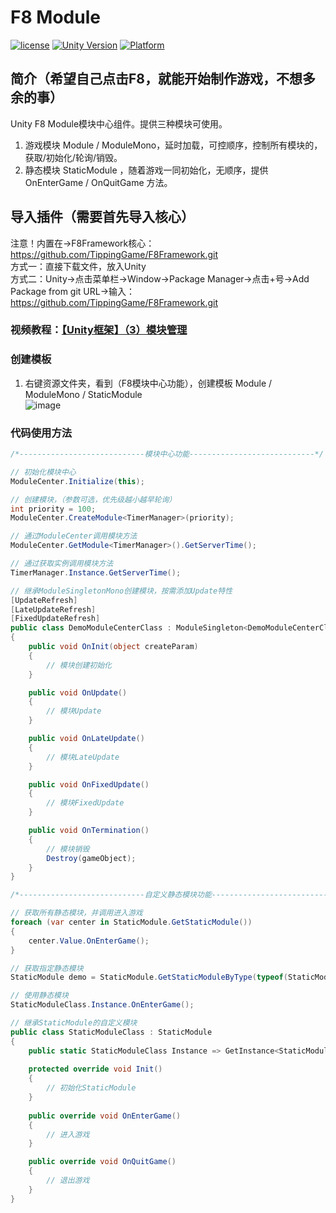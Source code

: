 # F8 Module

[![license](http://img.shields.io/badge/license-MIT-green.svg)](https://opensource.org/licenses/MIT) 
[![Unity Version](https://img.shields.io/badge/unity-2021|2022|2023|6000-blue)](https://unity.com) 
[![Platform](https://img.shields.io/badge/platform-Win%20%7C%20Android%20%7C%20iOS%20%7C%20Mac%20%7C%20Linux%20%7C%20WebGL-orange)]() 

## 简介（希望自己点击F8，就能开始制作游戏，不想多余的事）
Unity F8 Module模块中心组件。提供三种模块可使用。  
1. 游戏模块 Module / ModuleMono，延时加载，可控顺序，控制所有模块的，获取/初始化/轮询/销毁。
2. 静态模块 StaticModule ，随着游戏一同初始化，无顺序，提供 OnEnterGame / OnQuitGame 方法。

## 导入插件（需要首先导入核心）
注意！内置在->F8Framework核心：https://github.com/TippingGame/F8Framework.git  
方式一：直接下载文件，放入Unity  
方式二：Unity->点击菜单栏->Window->Package Manager->点击+号->Add Package from git URL->输入：https://github.com/TippingGame/F8Framework.git  

### 视频教程：[【Unity框架】（3）模块管理](https://www.bilibili.com/video/BV1Sr421F7Vw)

### 创建模板

1. 右键资源文件夹，看到（F8模块中心功能），创建模板 Module / ModuleMono / StaticModule  
![image](https://tippinggame-1257018413.cos.ap-guangzhou.myqcloud.com/TippingGame/Module/ui_20240302154204.png)
### 代码使用方法
```C#
/*----------------------------模块中心功能----------------------------*/

// 初始化模块中心
ModuleCenter.Initialize(this);

// 创建模块，（参数可选，优先级越小越早轮询）
int priority = 100;
ModuleCenter.CreateModule<TimerManager>(priority);

// 通过ModuleCenter调用模块方法
ModuleCenter.GetModule<TimerManager>().GetServerTime();

// 通过获取实例调用模块方法
TimerManager.Instance.GetServerTime();

// 继承ModuleSingletonMono创建模块，按需添加Update特性
[UpdateRefresh]
[LateUpdateRefresh]
[FixedUpdateRefresh]
public class DemoModuleCenterClass : ModuleSingleton<DemoModuleCenterClass>, IModule
{
    public void OnInit(object createParam)
    {
        // 模块创建初始化
    }

    public void OnUpdate()
    {
        // 模块Update
    }

    public void OnLateUpdate()
    {
        // 模块LateUpdate
    }

    public void OnFixedUpdate()
    {
        // 模块FixedUpdate
    }

    public void OnTermination()
    {
        // 模块销毁
        Destroy(gameObject);
    }
}

/*----------------------------自定义静态模块功能----------------------------*/

// 获取所有静态模块，并调用进入游戏
foreach (var center in StaticModule.GetStaticModule())
{
    center.Value.OnEnterGame();
}

// 获取指定静态模块
StaticModule demo = StaticModule.GetStaticModuleByType(typeof(StaticModuleClass));

// 使用静态模块
StaticModuleClass.Instance.OnEnterGame();

// 继承StaticModule的自定义模块
public class StaticModuleClass : StaticModule
{
    public static StaticModuleClass Instance => GetInstance<StaticModuleClass>();
    
    protected override void Init()
    {
        // 初始化StaticModule
    }
        
    public override void OnEnterGame()
    {
        // 进入游戏
    }

    public override void OnQuitGame()
    {
        // 退出游戏
    }
}
```



